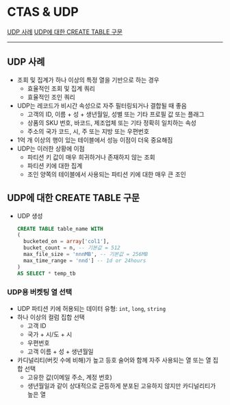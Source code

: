 # CTAS & UDP 

[UDP 사례](UDP-사례)
[UDP에 대한 CREATE TABLE 구문](UDP에-대한-CREATE-TABLE-구문)

---

## UDP 사례
- 조회 및 집계가 하나 이상의 특정 열을 기반으로 하는 경우
  - 효율적인 조회 및 집계 쿼리
  - 효율적인 조인 쿼리
- UDP는 레코드가 비시간 속성으로 자주 필터링되거나 결합될 때 좋음
  - 고객의 ID, 이름 + 성 + 생년월일, 성별 또는 기타 프로필 값 또는 플래그
  - 상품의 SKU 번호, 바코드, 제조업체 또는 기타 정확히 일치하는 속성
  - 주소의 국가 코드, 시, 주 또는 지방 또는 우편번호
- 1억 개 이상의 행이 있는 테이블에서 성능 이점이 더욱 중요해짐
- UDP는 이러한 상황에 이점
  - 파티션 키 값이 매우 희귀하거나 존재하지 않는 조회
  - 파티션 키에 대한 집계
  - 조인 양쪽의 테이블에서 사용되는 파티션 키에 대한 매우 큰 조인

## UDP에 대한 CREATE TABLE 구문
- UDP 생성

  ```SQL
  CREATE TABLE table_name WITH
  (
    bucketed_on = array['col1'],
    bucket_count = n, -- 기본값 = 512
    max_file_size = 'nnnMB', -- 기본값 = 256MB
    max_time_range = 'nnd'] -- 1d or 24hours
  )
  AS SELECT * temp_tb
  ```

### UDP용 버켓팅 열 선택
- UDP 파티션 키에 허용되는 데이터 유형: `int`, `long`, `string`
- 하나 이상의 컬럼 집합 선택
  - 고객 ID
  - 국가 + 시/도 + 시
  - 우편번호
  - 고객 이름 + 성 + 생년월일
- 카디널리티(버킷 수에 비해)가 높고 등호 술어와 함께 자주 사용되는 열 또는 열 집합 선택
  - 고유한 값(이메일 주소, 계정 번호)
  - 생년월일과 같이 상대적으로 균등하게 분포된 고유하지 않지만 카디널리티가 높은 열
